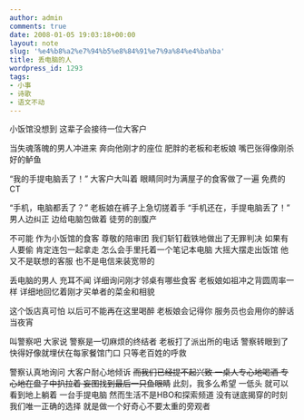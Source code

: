 ```yaml
---
author: admin
comments: true
date: 2008-01-05 19:03:18+00:00
layout: note
slug: '%e4%b8%a2%e7%94%b5%e8%84%91%e7%9a%84%e4%ba%ba'
title: 丢电脑的人
wordpress_id: 1293
tags:
- 小事
- 诗歌
- 语文不动
---
```


小饭馆没想到
这辈子会接待一位大客户

当失魂落魄的男人冲进来
奔向他刚才的座位
肥胖的老板和老板娘
嘴巴张得像刚杀好的鲈鱼

“我的手提电脑丢了！”
大客户大叫着
眼睛同时为满屋子的食客做了一遍
免费的CT

“手机，电脑都丢了？”
老板娘在裤子上急切搓着手
“手机还在，手提电脑丢了！”
男人边纠正
边给电脑包做着
徒劳的剖腹产

不可能
作为小饭馆的食客
尊敬的陪审团
我们斩钉截铁地做出了无罪判决
如果有人要偷
肯定连包一起拿走
怎么会手里托着一个笔记本电脑
大摇大摆走出饭馆
他又不是联想的客服
也不是电信来装宽带的

丢电脑的男人
充耳不闻
详细询问刚才邻桌有哪些食客
老板娘如祖冲之背圆周率一样
详细地回忆着刚才买单者的菜金和相貌

这个饭店真可怕
以后可不能再在这里喝醉
老板娘会记得你
服务员也会用你的醉话当夜宵

叫警察吧
大家说
警察是一切麻烦的终结者
老板打了派出所的电话
警察转眼到了
快得好像就埋伏在每家餐馆门口
只等老百姓的呼救

警察认真地询问
大客户耐心地倾诉
<del>而我们已经提不起兴致
一桌人专心地喝酒
专心地在盘子中扒拉着
妄图找到最后一只鱼眼睛</del>
此刻，我多么希望
一低头
就可以看到地上躺着
一台手提电脑
然而生活不是HBO和探索频道
没有谜底揭穿的时刻
我们唯一正确的选择
就是做一个好奇心不要太重的旁观者




